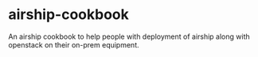 # airship-cookbook
An airship cookbook to help people with deployment of airship along with openstack on their on-prem equipment.
